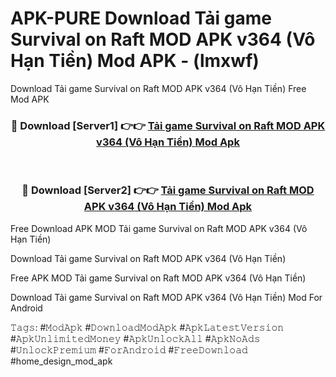 # APK-PURE Download Tải game Survival on Raft MOD APK v364 (Vô Hạn Tiền) Mod APK - (lmxwf)
Download Tải game Survival on Raft MOD APK v364 (Vô Hạn Tiền) Free Mod APK

<div align="center">
<h3>🔴 Download [Server1] 👉👉 <a href="https://apk-comot.site?title=Tải_game_Survival_on_Raft_MOD_APK_v364_(Vô_Hạn_Tiền)">Tải game Survival on Raft MOD APK v364 (Vô Hạn Tiền) Mod Apk</a></h3><br>

<h3>🔴 Download [Server2] 👉👉 <a href="https://apk-comot.site?title=Tải_game_Survival_on_Raft_MOD_APK_v364_(Vô_Hạn_Tiền)">Tải game Survival on Raft MOD APK v364 (Vô Hạn Tiền) Mod Apk</a></h3>
</div>


Free Download APK MOD Tải game Survival on Raft MOD APK v364 (Vô Hạn Tiền)

Download Tải game Survival on Raft MOD APK v364 (Vô Hạn Tiền) 

Free APK MOD Tải game Survival on Raft MOD APK v364 (Vô Hạn Tiền) 

Download Tải game Survival on Raft MOD APK v364 (Vô Hạn Tiền) Mod For Android

𝚃𝚊𝚐𝚜: #𝙼𝚘𝚍𝙰𝚙𝚔 #𝙳𝚘𝚠𝚗𝚕𝚘𝚊𝚍𝙼𝚘𝚍𝙰𝚙𝚔 #𝙰𝚙𝚔𝙻𝚊𝚝𝚎𝚜𝚝𝚅𝚎𝚛𝚜𝚒𝚘𝚗 #𝙰𝚙𝚔𝚄𝚗𝚕𝚒𝚖𝚒𝚝𝚎𝚍𝙼𝚘𝚗𝚎𝚢 #𝙰𝚙𝚔𝚄𝚗𝚕𝚘𝚌𝚔𝙰𝚕𝚕 #𝙰𝚙𝚔𝙽𝚘𝙰𝚍𝚜 #𝚄𝚗𝚕𝚘𝚌𝚔𝙿𝚛𝚎𝚖𝚒𝚞𝚖 #𝙵𝚘𝚛𝙰𝚗𝚍𝚛𝚘𝚒𝚍 #𝙵𝚛𝚎𝚎𝙳𝚘𝚠𝚗𝚕𝚘𝚊𝚍 #home_design_mod_apk